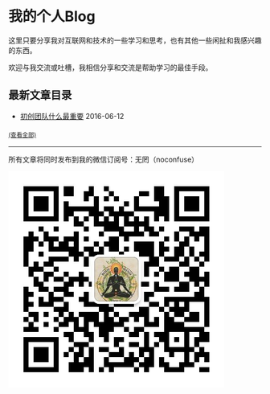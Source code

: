 # 我的个人Blog

这里只要分享我对互联网和技术的一些学习和思考，也有其他一些闲扯和我感兴趣的东西。

欢迎与我交流或吐槽，我相信分享和交流是帮助学习的最佳手段。

## 最新文章目录

* [初创团队什么最重要](../../issues/2) 2016-06-12

<sub>[(查看全部)](../../issues)<sub>

---

所有文章将同时发布到我的微信订阅号：无罔（noconfuse）

![无罔](https://raw.githubusercontent.com/angryz/my-blog/master/noconfuse.jpg)

